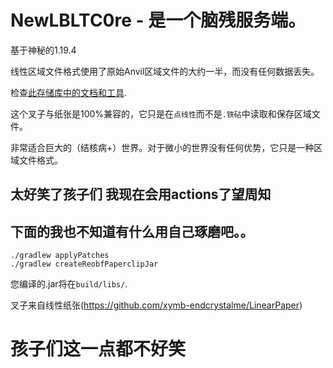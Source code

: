# NewLBLTC0re - 是一个脑残服务端。 
基于神秘的1.19.4

线性区域文件格式使用了原始Anvil区域文件的大约一半，而没有任何数据丢失。

检查[此存储库中的文档和工具](https://github.com/xymb-endcrystalme/LinearRegionFileFormatTools).

这个叉子与纸张是100%兼容的，它只是在`点线性`而不是`.铁砧`中读取和保存区域文件。

非常适合巨大的（结核病+）世界。对于微小的世界没有任何优势，它只是一种区域文件格式。

## 太好笑了孩子们 我现在会用actions了望周知
## 下面的我也不知道有什么用自己琢磨吧。。
```
./gradlew applyPatches
./gradlew createReobfPaperclipJar
```

您编译的.jar将在`build/libs/`.

叉子来自线性纸张(https://github.com/xymb-endcrystalme/LinearPaper)


# 孩子们这一点都不好笑
